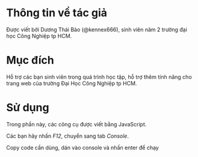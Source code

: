 
# Thông tin về tác giả

Được viết bởi Dương Thái Bảo (@kennex666), sinh viên năm 2 trường đại học Công Nghiệp tp HCM.

# Mục đích
Hỗ trợ các bạn sinh viên trong quá trình học tập, hỗ trợ thêm tính năng cho trang web của trường Đại Học Công Nghiệp tp HCM.

# Sử dụng
Trong phần này, các công cụ được viết bằng JavaScript.

Các bạn hãy nhấn *F12*, chuyển sang tab *Console*.

Copy code cần dùng, dán vào console và nhấn enter để chạy